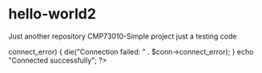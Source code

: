 # hello-world2
Just another repository
CMP73010-Simple project
just a testing code
<!DOCTYPE html>
<html>
<body>

<?php
$servername = "localhost";
$username = "root";
$password = "";

// Create connection
$conn = new mysqli($servername, $username, $password);

// Check connection

if ($conn->connect_error) {
    die("Connection failed: " . $conn->connect_error);
} 
echo "Connected successfully";
?>

</body>
</html>
